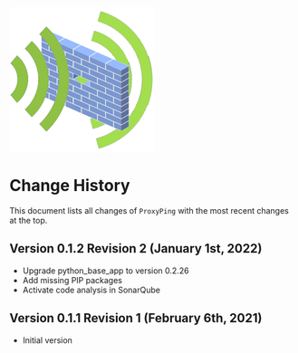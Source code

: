 ![ProxyPingLogo](doc/proxy_ping_logo_256x256.png)

# Change History 

This document lists all changes of `ProxyPing` with the most recent changes at the top.

## Version 0.1.2 Revision 2 (January 1st, 2022)

* Upgrade python_base_app to version 0.2.26
* Add missing PIP packages
* Activate code analysis in SonarQube

## Version 0.1.1 Revision 1 (February 6th, 2021)

*   Initial version
